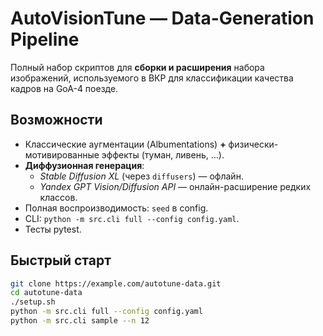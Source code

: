 # AutoVisionTune — Data-Generation Pipeline

Полный набор скриптов для **сборки и расширения** набора изображений,
используемого в ВКР для классификации качества кадров на GoA-4 поезде.

## Возможности
* Классические аугментации (Albumentations) **+** физически-мотивированные
  эффекты (туман, ливень, …).
* **Диффузионная генерация**:  
  * *Stable Diffusion XL* (через `diffusers`) — офлайн.  
  * *Yandex GPT Vision/Diffusion API* — онлайн-расширение редких классов.
* Полная воспроизводимость: `seed` в config.
* CLI: `python -m src.cli full --config config.yaml`.
* Тесты pytest.

## Быстрый старт
```bash
git clone https://example.com/autotune-data.git
cd autotune-data
./setup.sh
python -m src.cli full --config config.yaml
python -m src.cli sample --n 12
